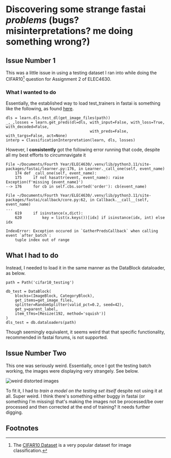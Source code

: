# Discovering some strange fastai *problems* (bugs? misinterpretations? me doing something wrong?) 

## Issue Number 1
This was a little issue in using a testing dataset I ran into while doing the CIFAR10[^1] question for Assignment 2 of ELEC4630.


### What I wanted to do
Essentially, the established way to load test_trainers in fastai is something like the following, as found [here](https://forums.fast.ai/t/fastai-v2-recipes-tips-and-tricks-wiki/64486/3?page=2).

    dls = learn.dls.test_dl(get_image_files(path))
    _,_,losses = learn.get_preds(dl=dls, with_input=False, with_loss=True, with_decoded=False,
                                         with_preds=False, with_targs=False, act=None)
    interp = ClassificationInterpretation(learn, dls, losses)

However, I **consistently** got the following error running that code, despite all my best efforts to circumnavigate it

    File ~/Documents/Fourth Year/ELEC4630/.venv/lib/python3.11/site-packages/fastai/learner.py:176, in Learner._call_one(self, event_name)
        174 def _call_one(self, event_name):
        175     if not hasattr(event, event_name): raise Exception(f'missing {event_name}')
    --> 176     for cb in self.cbs.sorted('order'): cb(event_name)
    
    File ~/Documents/Fourth Year/ELEC4630/.venv/lib/python3.11/site-packages/fastai/callback/core.py:62, in Callback.__call__(self, event_name)
    ...
        619     if isinstance(x,dict):
        620         key = list(x.keys())[idx] if isinstance(idx, int) else idx
    
    IndexError: Exception occured in `GatherPredsCallback` when calling event `after_batch`:
    	tuple index out of range

## What I had to do
Instead, I needed to load it in the same manner as the DataBlock dataloader, as below. 

    path = Path('cifar10_testing')
    
    db_test = DataBlock(
        blocks=(ImageBlock, CategoryBlock), 
        get_items=get_image_files, 
        splitter=RandomSplitter(valid_pct=0.2, seed=42),
        get_y=parent_label,
        item_tfms=[Resize(192, method='squish')]
    )
    dls_test = db.dataloaders(path)

Though seemingly equivalent, it seems weird that that specific functionality, recommended in fastai forums, is not supported. 

## Issue Number Two
This one was seriously weird. Essentially, once I got the testing batch working, the images were displaying very strangely. See below. 

![](/images/weird_images "weird distorted images")

To fit it, I had to *train a model on the testing set itself* despite not using it at all. Super weird. I think there's something either buggy in fastai (or something I'm missing) that's making the images not be processed/be over processed and then corrected at the end of training? It needs further digging. 

## Footnotes

[^1]: The [CIFAR10 Dataset](https://www.kaggle.com/c/cifar-10/) is a very popular dataset for image classification.

